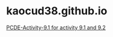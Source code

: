 # kaocud38.github.io
<a href="https://kaocud38.github.io/PCDE-Activity-9.1/"> PCDE-Activity-9.1 for activity 9.1 and 9.2 </a>
